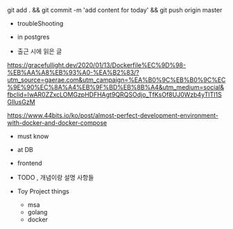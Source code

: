 


git add . && git commit -m 'add content for today' && git push origin master

- troubleShooting


- in postgres


- 출근 시에 읽은 글 

https://gracefullight.dev/2020/01/13/Dockerfile%EC%9D%98-%EB%AA%A8%EB%93%A0-%EA%B2%83/?utm_source=gaerae.com&utm_campaign=%EA%B0%9C%EB%B0%9C%EC%9E%90%EC%8A%A4%EB%9F%BD%EB%8B%A4&utm_medium=social&fbclid=IwAR0ZZxcLOMGzpHDFHAgt9QRQSOdjo_TfKsOf8UJ0Wzb4yTlTI1SGIlusGzM


https://www.44bits.io/ko/post/almost-perfect-development-environment-with-docker-and-docker-compose

- must know 




- at DB 


- frontend


- TODO , 개념이랑 설명 사항들 

- Toy Project things

    - msa
    - golang 
    - docker 
